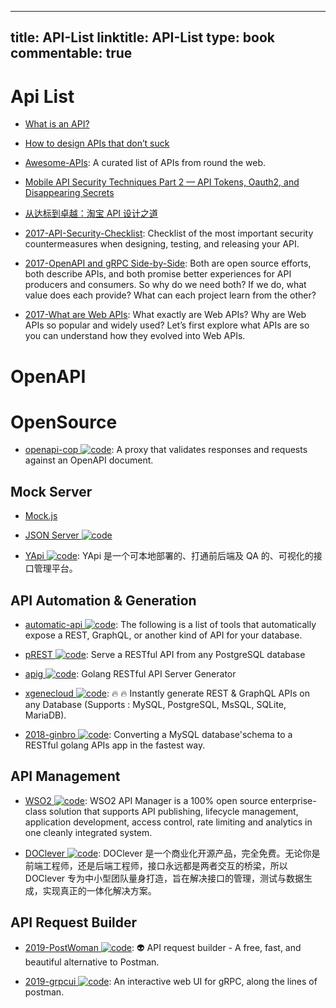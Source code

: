 
---
title: API-List
linktitle: API-List
type: book
commentable: true
---

# Api List

- [What is an API?](https://words.werd.io/what-is-an-api-bd913f45ff23#.21o2m1qc0)

- [How to design APIs that don’t suck](https://medium.freecodecamp.com/https-medium-com-anupcowkur-how-to-design-apis-that-dont-suck-922d864365c9#.muabkix06)

- [Awesome-APIs](https://github.com/abhishekbanthia/Awesome-APIs): A curated list of APIs from round the web.

- [Mobile API Security Techniques Part 2 — API Tokens, Oauth2, and Disappearing Secrets](https://hackernoon.com/mobile-api-security-techniques-fc1f577840ab#.z45vrlbqg)

- [从达标到卓越：淘宝 API 设计之道](http://taobaofed.org/blog/2017/02/16/a-guide-to-api-design/)

- [2017-API-Security-Checklist](https://github.com/shieldfy/API-Security-Checklist): Checklist of the most important security countermeasures when designing, testing, and releasing your API.

- [2017-OpenAPI and gRPC Side-by-Side](https://parg.co/U6o): Both are open source efforts, both describe APIs, and both promise better experiences for API producers and consumers. So why do we need both? If we do, what value does each provide? What can each project learn from the other?

- [2017-What are Web APIs](https://hackernoon.com/what-are-web-apis-c74053fa4072): What exactly are Web APIs? Why are Web APIs so popular and widely used? Let’s first explore what APIs are so you can understand how they evolved into Web APIs.

# OpenAPI

# OpenSource

- [openapi-cop ![code](https://ng-tech.icu/assets/code.svg)](https://github.com/EXXETA/openapi-cop): A proxy that validates responses and requests against an OpenAPI document.

## Mock Server

- [Mock.js](http://mockjs.com/)

- [JSON Server ![code](https://ng-tech.icu/assets/code.svg)](https://github.com/typicode/json-server)

- [YApi ![code](https://ng-tech.icu/assets/code.svg)](https://github.com/YMFE/yapi): YApi 是一个可本地部署的、打通前后端及 QA 的、可视化的接口管理平台。

## API Automation & Generation

- [automatic-api ![code](https://ng-tech.icu/assets/code.svg)](https://github.com/dbohdan/automatic-api): The following is a list of tools that automatically expose a REST, GraphQL, or another kind of API for your database.

- [pREST ![code](https://ng-tech.icu/assets/code.svg)](https://github.com/prest/prest): Serve a RESTful API from any PostgreSQL database

- [apig ![code](https://ng-tech.icu/assets/code.svg)](https://github.com/wantedly/apig): Golang RESTful API Server Generator

- [xgenecloud ![code](https://ng-tech.icu/assets/code.svg)](https://github.com/xgenecloud/xgenecloud): 🔥 🔥 Instantly generate REST & GraphQL APIs on any Database (Supports : MySQL, PostgreSQL, MsSQL, SQLite, MariaDB).

- [2018-ginbro ![code](https://ng-tech.icu/assets/code.svg)](https://github.com/dejavuzhou/ginbro): Converting a MySQL database'schema to a RESTful golang APIs app in the fastest way.

## API Management

- [WSO2 ![code](https://ng-tech.icu/assets/code.svg)](https://wso2.com/api-management/): WSO2 API Manager is a 100% open source enterprise-class solution that supports API publishing, lifecycle management, application development, access control, rate limiting and analytics in one cleanly integrated system.

- [DOClever ![code](https://ng-tech.icu/assets/code.svg)](https://github.com/sx1989827/DOClever): DOClever 是一个商业化开源产品，完全免费。无论你是前端工程师，还是后端工程师，接口永远都是两者交互的桥梁，所以 DOClever 专为中小型团队量身打造，旨在解决接口的管理，测试与数据生成，实现真正的一体化解决方案。

## API Request Builder

- [2019-PostWoman ![code](https://ng-tech.icu/assets/code.svg)](https://github.com/liyasthomas/postwoman): 👽 API request builder - A free, fast, and beautiful alternative to Postman.

- [2019-grpcui ![code](https://ng-tech.icu/assets/code.svg)](https://github.com/fullstorydev/grpcui): An interactive web UI for gRPC, along the lines of postman.

    